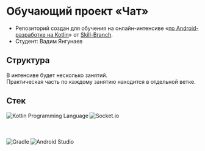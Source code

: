 # Обучающий проект «Чат»

* Репозиторий создан для обучения на онлайн-интенсиве «[по Android-разработке на Kotlin](https://skill-branch.ru/lms/course/dev-intensive-2019)» от [Skill-Branch](https://htmlacademy.ru).
* Студент: Вадим Янгунаев

## Структура

В интенсиве будет несколько занятий.<br/>
Практическая часть по каждому занятию находится в отдельной ветке.

## Стек

<a href="https://kotlinlang.org/"><img align="left"  title="Kotlin Programming Language" src="https://skill-branch.ru/img/technology/kotlin-logo.png"></a>
<a href="https://socket.io/"><img align="left"  title="Socket.io" src="https://skill-branch.ru/img/technology/socket-io-logo.png"></a>
<br/>
<br/>
<br/>
<br/>
<a href="https://gradle.org/"><img align="left"  title="Gradle" src="https://skill-branch.ru/img/technology/technology-stack-10.png"></a>
<a href="https://developer.android.com/studio/"><img align="left"  title="Android Studio" src="https://skill-branch.ru/img/technology/technology-stack-1.png"></a>
